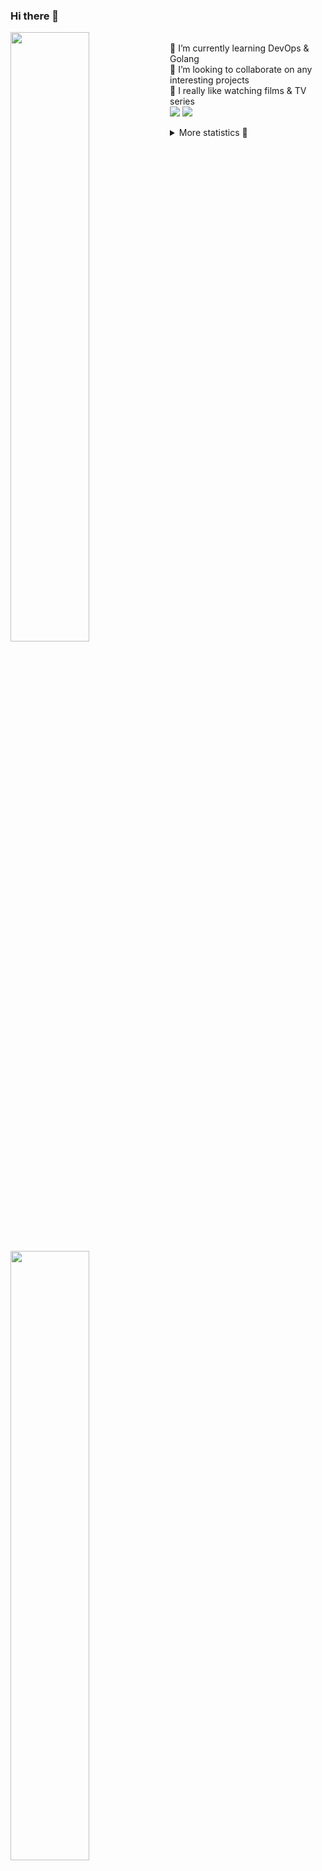 ### Hi there 👋


[<img align="left" width="50%" src="https://github-readme-stats.vercel.app/api?username=rufusnufus&hide=issues&show_icons=true&count_private=true&theme=transparent&title_color=FF6F40&text_color=FBF9F8&icon_color=F48242&hide_border=true&hide_title=true#gh-dark-mode-only">](https://metrics.lecoq.io/rufusnufus#gh-dark-mode-only)
[<img align="left" width="50%" src="https://github-readme-stats.vercel.app/api?username=rufusnufus&hide=issues&show_icons=true&count_private=true&theme=transparent&title_color=FF6533&text_color=4D4644&icon_color=FF8038&hide_border=true&hide_title=true#gh-light-mode-only">](https://metrics.lecoq.io/rufusnufus#gh-light-mode-only)

<p>
  <br>
  🌱 I’m currently learning DevOps & Golang</br>
  👯 I’m looking to collaborate on any interesting projects</br>
  🎥 I really like watching films & TV series</br>
  <a href="https://linkedin.com/in/rufusnufus"><img src="https://img.shields.io/badge/linkedin-0077B5.svg?style=for-the-badge&logo=linkedin&logoColor=white"/></a>
  <a href="https://t.me/rufusnufus"><img src="https://img.shields.io/badge/-telegram-black?style=for-the-badge&color=blue&logo=telegram"/></a>
</p>

<p text-align="left">
<details>
  <summary>More statistics 👀</summary><br/>

<!--START_SECTION:waka-->
![Code Time](http://img.shields.io/badge/Code%20Time-44%20hrs%2048%20mins-blue)

![Profile Views](http://img.shields.io/badge/Profile%20Views-13-blue)

**I'm an Early 🐤** 

```text
🌞 Morning    117 commits    ████░░░░░░░░░░░░░░░░░░░░░   17.41% 
🌆 Daytime    364 commits    █████████████░░░░░░░░░░░░   54.17% 
🌃 Evening    162 commits    ██████░░░░░░░░░░░░░░░░░░░   24.11% 
🌙 Night      29 commits     █░░░░░░░░░░░░░░░░░░░░░░░░   4.32%

```
📅 **I'm Most Productive on Thursday** 

```text
Monday       125 commits    ████░░░░░░░░░░░░░░░░░░░░░   18.6% 
Tuesday      129 commits    ████░░░░░░░░░░░░░░░░░░░░░   19.2% 
Wednesday    110 commits    ████░░░░░░░░░░░░░░░░░░░░░   16.37% 
Thursday     132 commits    █████░░░░░░░░░░░░░░░░░░░░   19.64% 
Friday       117 commits    ████░░░░░░░░░░░░░░░░░░░░░   17.41% 
Saturday     33 commits     █░░░░░░░░░░░░░░░░░░░░░░░░   4.91% 
Sunday       26 commits     █░░░░░░░░░░░░░░░░░░░░░░░░   3.87%

```


📊 **This Week I Spent My Time On** 

```text
💬 Programming Languages: 
Other                    4 hrs 43 mins       ████████░░░░░░░░░░░░░░░░░   32.85% 
YAML                     4 hrs 34 mins       ████████░░░░░░░░░░░░░░░░░   31.87% 
HCL                      2 hrs 3 mins        ███░░░░░░░░░░░░░░░░░░░░░░   14.34% 
Markdown                 47 mins             █░░░░░░░░░░░░░░░░░░░░░░░░   5.54% 
JavaScript               46 mins             █░░░░░░░░░░░░░░░░░░░░░░░░   5.38%

🔥 Editors: 
VS Code                  9 hrs 39 mins       ████████████████░░░░░░░░░   67.22% 
iTerm2                   4 hrs 42 mins       ████████░░░░░░░░░░░░░░░░░   32.78%

```

**I Mostly Code in Python** 

```text
Python                   9 repos             ███████░░░░░░░░░░░░░░░░░░   28.12% 
Java                     4 repos             ███░░░░░░░░░░░░░░░░░░░░░░   12.5% 
Jupyter Notebook         4 repos             ███░░░░░░░░░░░░░░░░░░░░░░   12.5% 
JavaScript               3 repos             ██░░░░░░░░░░░░░░░░░░░░░░░   9.38% 
HTML                     3 repos             ██░░░░░░░░░░░░░░░░░░░░░░░   9.38%

```



 Last Updated on 20/12/2022 00:39:59 UTC
<!--END_SECTION:waka-->

</details>
</p>
